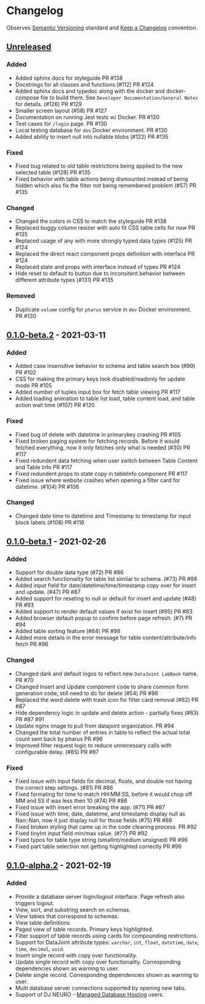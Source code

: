 # Changelog

Observes [Semantic Versioning](https://semver.org/spec/v2.0.0.html) standard and [Keep a Changelog](https://keepachangelog.com/en/1.0.0/) convention.

## [Unreleased]
### Added
- Added sphinx docs for styleguide PR #138
- Docstrings for all classes and functions (#112) PR #124
- Added sphinx docs and typedoc along with the docker and docker-compose file to build them. See `Developer Documentation/General Notes` for details. (#126) PR #129
- Smaller screen layout (#58) PR #127
- Documentation on running Jest tests w/ Docker. PR #130
- Test cases for `/login` page. PR #130
- Local testing database for `dev` Docker environment. PR #130
- Added ability to insert null into nullable blobs (#122) PR #135

### Fixed
- Fixed bug related to old table restrictions being applied to the new selected table (#128) PR #135
- Fixed behavior with table actions being dismounted instead of being hidden which also fix the filter not being remembered problem (#57) PR #135

### Changed
- Changed the colors in CSS to match the styleguide PR #138
- Replaced buggy column resizer with auto fit CSS table cells for now PR #135
- Replaced usage of any with more strongly typed data types (#125) PR #124
- Replaced the direct react component props definition with interface PR #124
- Replaced state and props with interface instead of types PR #124
- Hide reset to default to button due to inconsitent behavior between different attribute types (#131) PR #135

### Removed
- Duplicate `volume` config for `pharus` service in `dev` Docker environment. PR #130

## [0.1.0-beta.2] - 2021-03-11
### Added
- Added case insensitive behavior to schema and table search box (#99) PR #102
- CSS for making the primary keys look disabled/readonly for update mode PR #105
- Added number of tuples input box for fetch table viewing PR #117
- Added loading animation to table list load, table content load, and table action wait time (#107) PR #120

### Fixed
- Fixed bug of delete with datetime in primarykey crashing PR #105
- Fixed broken paging system for fetching records. Before it would fetched everything, now it only fetches only what is needed (#30) PR #117
- Fixed redundent data fetching when user switch between Table Content and Table Info PR #117
- Fixed redundent props to state copy in tableInfo component PR #117
- Fixed issue where website crashes when opening a filter card for datetime. (#104) PR #106

### Changed
- Changed date time to datetime and Timestamp to timestamp for input block labels (#108) PR #118

## [0.1.0-beta.1] - 2021-02-26
### Added
- Support for double data type (#72) PR #86
- Added search functionailty for table list similar to schema. (#73) PR #88
- Added input field for date/datetime/time/timestamp copy over for insert and update. (#47) PR #87
- Added support for reseting to null or default for insert and update (#48) PR #93
- Added support to render default values if exist for insert (#95) PR #93
- Added browser default popup to confirm before page refresh. (#7) PR #94
- Added table sorting feature (#84) PR #98
- Added more details in the error message for table content/attribute/info fetch PR #96

### Changed
- Changed dark and default logos to reflect new `DataJoint LabBook` name. PR #70
- Changed Insert and Update component code to share common form generation code, still need to do for delete (#54) PR #86
- Replaced the word delete with trash icon for filter card removal (#82) PR #87
- Hide dependency logic in update and delete action - partially fixes (#83) PR #87 #91
- Update nginx image to pull from datajoint organization. PR #94
- Changed the total number of entries in table to reflect the actual total count sent back by pharus PR #96
- Improved filter request logic to reduce unnecessary calls with configurable delay. (#85) PR #97

### Fixed
- Fixed issue with input fields for decimal, floats, and double not having the correct step settings. (#81) PR #86
- Fixed formating for time to match HH:MM:SS, before it would chop off MM and SS if was less then 10 (#74) PR #86
- Fixed issue with insert error breaking the app. (#71) PR #87
- Fixed issue with time, date, datetime, and timestamp display null as Nan::Nan, now it just display null for those fields (#75) PR #89
- Fixed broken styling that came up in the code cleaning process. PR #92
- Fixed tinyInt input field min/max value. (#77) PR #92
- Fixed typos for table type string (smallint/medium unsigned) PR #96
- Fixed part table selection not getting highlighted correctly PR #96

## [0.1.0-alpha.2] - 2021-02-19
### Added
- Provide a database server login/logout interface. Page refresh also triggers logout.
- View, sort, and substring search on schemas.
- View tables that correspond to schemas.
- View table definitions
- Paged view of table records. Primary keys highlighted.
- Filter support of table records using cards for compounding restrictions.
- Support for DataJoint attribute types: `varchar`, `int`, `float`, `datetime`, `date`, `time`, `decimal`, `uuid`.
- Insert single record with copy over functionality.
- Update single record with copy over functionality. Corresponding dependencies shown as warning to user.
- Delete single record. Corresponding dependencies shown as warning to user.
- Multi database server connections supported by opening new tabs.
- Support of DJ NEURO - [Managed Database Hosting](https://djneuro.io/services/) users.

[Unreleased]: https://github.com/datajoint/datajoint-labbook/compare/0.1.0-beta.2...HEAD
[0.1.0-beta.2]: https://github.com/datajoint/datajoint-labbook/compare/0.1.0-beta.1...0.1.0-beta.2
[0.1.0-beta.1]: https://github.com/datajoint/datajoint-labbook/compare/0.1.0-alpha.2...0.1.0-beta.1
[0.1.0-alpha.2]: https://github.com/datajoint/datajoint-labbook/releases/tag/0.1.0-alpha.2
